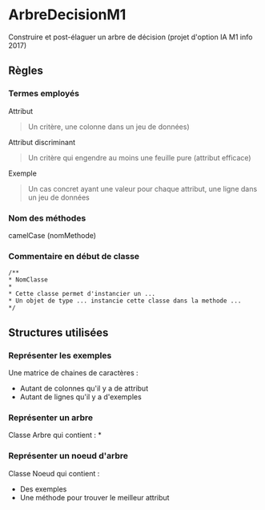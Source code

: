 # ArbreDecisionM1
Construire et post-élaguer un arbre de décision (projet d'option IA M1 info 2017)

## Règles

### Termes employés

Attribut

> Un critère, une colonne dans un jeu de données)

Attribut discriminant

> Un critère qui engendre au moins une feuille pure (attribut efficace)

Exemple

> Un cas concret ayant une valeur pour chaque attribut, une ligne dans un jeu de données

### Nom des méthodes

camelCase (nomMethode)

### Commentaire en début de classe

    /**
    * NomClasse
    *
    * Cette classe permet d'instancier un ... 
    * Un objet de type ... instancie cette classe dans la methode ...
    */

## Structures utilisées

### Représenter les exemples

Une matrice de chaines de caractères :
* Autant de colonnes qu'il y a de attribut
* Autant de lignes qu'il y a d'exemples

### Représenter un arbre

Classe Arbre qui contient :
* 

### Représenter un noeud d'arbre

Classe Noeud qui contient :
* Des exemples
* Une méthode pour trouver le meilleur attribut